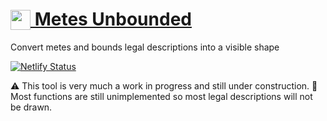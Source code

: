# [<img src="/favicon.ico" style="image-rendering: pixelated; vertical-align: bottom; width: 32px;"> Metes Unbounded](https://metesunbounded.com/)
Convert metes and bounds legal descriptions into a visible shape

[![Netlify Status](https://api.netlify.com/api/v1/badges/2d428550-2bcb-48ef-a630-592c36655fd0/deploy-status)](https://app.netlify.com/sites/metes-unbounded/deploys)

⚠️ This tool is very much a work in progress and still under construction. 🚧  
Most functions are still unimplemented so most legal descriptions will not be drawn.
